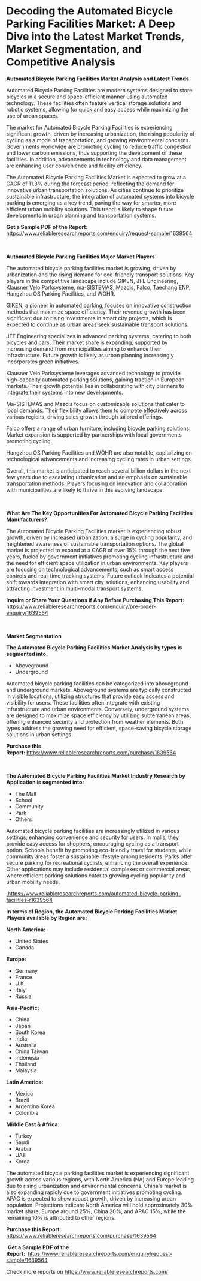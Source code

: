 <p><h1>Decoding the Automated Bicycle Parking Facilities Market: A Deep Dive into the Latest Market Trends, Market Segmentation, and Competitive Analysis</h1></p><p><strong>Automated Bicycle Parking Facilities Market Analysis and Latest Trends</strong></p>
<p><p>Automated Bicycle Parking Facilities are modern systems designed to store bicycles in a secure and space-efficient manner using automated technology. These facilities often feature vertical storage solutions and robotic systems, allowing for quick and easy access while maximizing the use of urban spaces. </p><p>The market for Automated Bicycle Parking Facilities is experiencing significant growth, driven by increasing urbanization, the rising popularity of cycling as a mode of transportation, and growing environmental concerns. Governments worldwide are promoting cycling to reduce traffic congestion and lower carbon emissions, thus supporting the development of these facilities. In addition, advancements in technology and data management are enhancing user convenience and facility efficiency.</p><p>The Automated Bicycle Parking Facilities Market is expected to grow at a CAGR of 11.3% during the forecast period, reflecting the demand for innovative urban transportation solutions. As cities continue to prioritize sustainable infrastructure, the integration of automated systems into bicycle parking is emerging as a key trend, paving the way for smarter, more efficient urban mobility solutions. This trend is likely to shape future developments in urban planning and transportation systems.</p></p>
<p><strong>Get a Sample PDF of the Report:&nbsp;</strong> <a href="https://www.reliableresearchreports.com/enquiry/request-sample/1639564?utm_campaign=3051&utm_medium=2&utm_source=Github&utm_content=ia&utm_term=11042025&utm_id=automated-bicycle-parking-facilities">https://www.reliableresearchreports.com/enquiry/request-sample/1639564</a></p>
<p>&nbsp;</p>
<p><strong>Automated Bicycle Parking Facilities Major Market Players</strong></p>
<p><p>The automated bicycle parking facilities market is growing, driven by urbanization and the rising demand for eco-friendly transport solutions. Key players in the competitive landscape include GIKEN, JFE Engineering, Klausner Velo Parksysteme, ma-SISTEMAS, Mazdis, Falco, Taechang ENP, Hangzhou OS Parking Facilities, and WÖHR.</p><p>GIKEN, a pioneer in automated parking, focuses on innovative construction methods that maximize space efficiency. Their revenue growth has been significant due to rising investments in smart city projects, which is expected to continue as urban areas seek sustainable transport solutions.</p><p>JFE Engineering specializes in advanced parking systems, catering to both bicycles and cars. Their market share is expanding, supported by increasing demand from municipalities aiming to enhance their infrastructure. Future growth is likely as urban planning increasingly incorporates green initiatives.</p><p>Klausner Velo Parksysteme leverages advanced technology to provide high-capacity automated parking solutions, gaining traction in European markets. Their growth potential lies in collaborating with city planners to integrate their systems into new developments.</p><p>Ma-SISTEMAS and Mazdis focus on customizable solutions that cater to local demands. Their flexibility allows them to compete effectively across various regions, driving sales growth through tailored offerings.</p><p>Falco offers a range of urban furniture, including bicycle parking solutions. Market expansion is supported by partnerships with local governments promoting cycling.</p><p>Hangzhou OS Parking Facilities and WÖHR are also notable, capitalizing on technological advancements and increasing cycling rates in urban settings.</p><p>Overall, this market is anticipated to reach several billion dollars in the next few years due to escalating urbanization and an emphasis on sustainable transportation methods. Players focusing on innovation and collaboration with municipalities are likely to thrive in this evolving landscape.</p></p>
<p>&nbsp;</p>
<p><strong>What Are The Key Opportunities For Automated Bicycle Parking Facilities Manufacturers?</strong></p>
<p><p>The Automated Bicycle Parking Facilities market is experiencing robust growth, driven by increased urbanization, a surge in cycling popularity, and heightened awareness of sustainable transportation options. The global market is projected to expand at a CAGR of over 15% through the next five years, fueled by government initiatives promoting cycling infrastructure and the need for efficient space utilization in urban environments. Key players are focusing on technological advancements, such as smart access controls and real-time tracking systems. Future outlook indicates a potential shift towards integration with smart city solutions, enhancing usability and attracting investment in multi-modal transport systems.</p></p>
<p><strong>Inquire or Share Your Questions If Any Before Purchasing This Report:</strong> <a href="https://www.reliableresearchreports.com/enquiry/pre-order-enquiry/1639564?utm_campaign=3051&utm_medium=2&utm_source=Github&utm_content=ia&utm_term=11042025&utm_id=automated-bicycle-parking-facilities">https://www.reliableresearchreports.com/enquiry/pre-order-enquiry/1639564</a></p>
<p>&nbsp;</p>
<p><strong>Market Segmentation</strong></p>
<p><strong>The Automated Bicycle Parking Facilities Market Analysis by types is segmented into:</strong></p>
<p><ul><li>Aboveground</li><li>Underground</li></ul></p>
<p><p>Automated bicycle parking facilities can be categorized into aboveground and underground markets. Aboveground systems are typically constructed in visible locations, utilizing structures that provide easy access and visibility for users. These facilities often integrate with existing infrastructure and urban environments. Conversely, underground systems are designed to maximize space efficiency by utilizing subterranean areas, offering enhanced security and protection from weather elements. Both types address the growing need for efficient, space-saving bicycle storage solutions in urban settings.</p></p>
<p><strong>Purchase this Report:&nbsp;</strong><a href="https://www.reliableresearchreports.com/purchase/1639564?utm_campaign=3051&utm_medium=2&utm_source=Github&utm_content=ia&utm_term=11042025&utm_id=automated-bicycle-parking-facilities">https://www.reliableresearchreports.com/purchase/1639564</a></p>
<p>&nbsp;</p>
<p><strong>The Automated Bicycle Parking Facilities Market Industry Research by Application is segmented into:</strong></p>
<p><ul><li>The Mall</li><li>School</li><li>Community</li><li>Park</li><li>Others</li></ul></p>
<p><p>Automated bicycle parking facilities are increasingly utilized in various settings, enhancing convenience and security for users. In malls, they provide easy access for shoppers, encouraging cycling as a transport option. Schools benefit by promoting eco-friendly travel for students, while community areas foster a sustainable lifestyle among residents. Parks offer secure parking for recreational cyclists, enhancing the overall experience. Other applications may include residential complexes or commercial areas, where efficient parking solutions cater to growing cycling popularity and urban mobility needs.</p></p>
<p><a href="https://www.reliableresearchreports.com/automated-bicycle-parking-facilities-r1639564?utm_campaign=3051&utm_medium=2&utm_source=Github&utm_content=ia&utm_term=11042025&utm_id=automated-bicycle-parking-facilities">&nbsp;https://www.reliableresearchreports.com/automated-bicycle-parking-facilities-r1639564</a></p>
<p><strong>In terms of Region, the Automated Bicycle Parking Facilities Market Players available by Region are:</strong></p>
<p>
    <p> <strong> North America: </strong>
        <ul>
            <li>United States</li>
            <li>Canada</li>
        </ul>
        </p> 
    <p> <strong> Europe: </strong>
        <ul>
            <li>Germany</li>
            <li>France</li>
            <li>U.K.</li>
            <li>Italy</li>
            <li>Russia</li>
        </ul>
        </p> 
    <p> <strong> Asia-Pacific: </strong>
        <ul>
            <li>China</li>
            <li>Japan</li>
            <li>South Korea</li>
            <li>India</li>
            <li>Australia</li>
            <li>China Taiwan</li>
            <li>Indonesia</li>
            <li>Thailand</li>
            <li>Malaysia</li>
        </ul>
        </p> 
    <p> <strong> Latin America: </strong>
        <ul>
            <li>Mexico</li>
            <li>Brazil</li>
            <li>Argentina Korea</li>
            <li>Colombia</li>
        </ul>
        </p> 
    <p> <strong> Middle East & Africa: </strong>
        <ul>
            <li>Turkey</li>
            <li>Saudi</li>
            <li>Arabia</li>
            <li>UAE</li>
            <li>Korea</li>
        </ul>
    </p>
    </p>
<p><p>The automated bicycle parking facilities market is experiencing significant growth across various regions, with North America (NA) and Europe leading due to rising urbanization and environmental concerns. China's market is also expanding rapidly due to government initiatives promoting cycling. APAC is expected to show robust growth, driven by increasing urban population. Projections indicate North America will hold approximately 30% market share, Europe around 25%, China 20%, and APAC 15%, while the remaining 10% is attributed to other regions.</p></p>
<p><strong>Purchase this Report: </strong><a href="https://www.reliableresearchreports.com/purchase/1639564?utm_campaign=3051&utm_medium=2&utm_source=Github&utm_content=ia&utm_term=11042025&utm_id=automated-bicycle-parking-facilities">https://www.reliableresearchreports.com/purchase/1639564</a></p>
<p>&nbsp;<strong>Get a Sample PDF of the Report:&nbsp;&nbsp;</strong><a href="https://www.reliableresearchreports.com/enquiry/request-sample/1639564?utm_campaign=3051&utm_medium=2&utm_source=Github&utm_content=ia&utm_term=11042025&utm_id=automated-bicycle-parking-facilities">https://www.reliableresearchreports.com/enquiry/request-sample/1639564</a></p>
<p><strong></strong></p>
<p>Check more reports on <a href="https://www.reliableresearchreports.com/?utm_campaign=3051&utm_medium=2&utm_source=Github&utm_content=ia&utm_term=11042025&utm_id=automated-bicycle-parking-facilities">https://www.reliableresearchreports.com/</a></p>